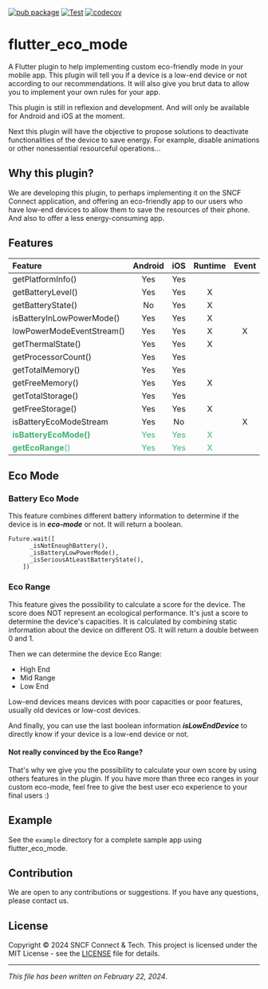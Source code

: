 [![pub package](https://img.shields.io/pub/v/flutter_eco_mode.svg)](https://pub.dev/packages/flutter_eco_mode)
[![Test](https://github.com/sncf-connect-tech/flutter_eco_mode/actions/workflows/test.yaml/badge.svg)](https://github.com/sncf-connect-tech/flutter_eco_mode/actions/workflows/test.yaml)
[![codecov](https://codecov.io/gh/sncf-connect-tech/flutter_eco_mode/graph/badge.svg?token=6O1cg0mQ2P)](https://codecov.io/gh/sncf-connect-tech/flutter_eco_mode)

# flutter_eco_mode

A Flutter plugin to help implementing custom eco-friendly mode in your mobile app. This plugin will tell you if a device
is a low-end device or not according to our recommendations. 
It will also give you brut data to allow you to implement
your own rules for your app.

This plugin is still in reflexion and development. And will only be available for Android and iOS at the moment.

Next this plugin will have the objective to propose solutions to deactivate functionalities of the device to
save energy. For example, disable animations or other nonessential resourceful operations...

## Why this plugin?

We are developing this plugin, to perhaps implementing it on the SNCF Connect application, and offering an
eco-friendly app to our users who have low-end devices to allow them to save the resources of their phone. And
also to offer a less energy-consuming app.

## Features

| Feature                                                                                            |                 Android                 |                   iOS                   |                Runtime                | Event |
|:---------------------------------------------------------------------------------------------------|:---------------------------------------:|:---------------------------------------:|:-------------------------------------:|:-----:|
| getPlatformInfo()                                                                                  |                   Yes                   |                   Yes                   |                                       |       |
| getBatteryLevel()                                                                                  |                   Yes                   |                   Yes                   |                   X                   |       |
| getBatteryState()                                                                                  |                   No                    |                   Yes                   |                   X                   |       |
| isBatteryInLowPowerMode()                                                                          |                   Yes                   |                   Yes                   |                   X                   |       |
| lowPowerModeEventStream()                                                                          |                   Yes                   |                   Yes                   |                   X                   |   X   |
| getThermalState()                                                                                  |                   Yes                   |                   Yes                   |                   X                   |       |
| getProcessorCount()                                                                                |                   Yes                   |                   Yes                   |                                       |       |
| getTotalMemory()                                                                                   |                   Yes                   |                   Yes                   |                                       |       |
| getFreeMemory()                                                                                    |                   Yes                   |                   Yes                   |                   X                   |       |
| getTotalStorage()                                                                                  |                   Yes                   |                   Yes                   |                                       |       |
| getFreeStorage()                                                                                   |                   Yes                   |                   Yes                   |                   X                   |       |
| isBatteryEcoModeStream                                                                             |                   Yes                   |                   No                    |                                       |   X   |
| <span style="color: #3CB371">**isBatteryEcoMode()**</span>                                         | <span style="color: #3CB371">Yes</span> | <span style="color: #3CB371">Yes</span> | <span style="color: #3CB371">X</span> |       |
| <span style="color: #3CB371">**getEcoRange**()</span>                                              | <span style="color: #3CB371">Yes</span> | <span style="color: #3CB371">Yes</span> | <span style="color: #3CB371">X</span> |       |


## Eco Mode
### Battery Eco Mode

This feature combines different battery information to determine if the device is in **_eco-mode_** or not. 
It will return a boolean.

```
Future.wait([
      _isNotEnoughBattery(),
      _isBatteryLowPowerMode(),
      _isSeriousAtLeastBatteryState(),
    ])
``` 
### Eco Range
This feature gives the possibility to calculate a score for the device.
The score does NOT represent an ecological performance. 
It's just a score to determine the device's capacities.
It is calculated by combining static information about the device on different OS.
It will return a double between 0 and 1.

Then we can determine the device Eco Range:
- High End
- Mid Range
- Low End

Low-end devices means devices with poor capacities or poor features, usually old devices or low-cost devices.

And finally, you can use the last boolean information **_isLowEndDevice_** to directly know if your device is a low-end device or not.

#### Not really convinced by the Eco Range?

That's why we give you the possibility to calculate your own score by using others features in the plugin.
If you have more than three eco ranges in your custom eco-mode, 
feel free to give the best user eco experience to your final users :)

## Example

See the `example` directory for a complete sample app using flutter_eco_mode.


## Contribution

We are open to any contributions or suggestions. If you have any questions, please contact us.

## License

Copyright © 2024 SNCF Connect & Tech.
This project is licensed under the MIT License - see the [LICENSE](LICENSE) file for details.

***

_This file has been written on February 22, 2024_.
